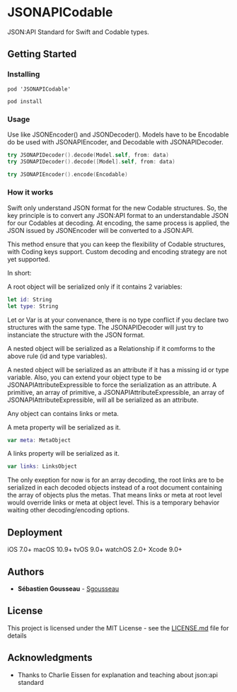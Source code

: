 # JSONAPICodable

JSON:API Standard for Swift and Codable types.

## Getting Started

### Installing

```
pod 'JSONAPICodable'
```

```
pod install
```

### Usage

Use like JSONEncoder() and JSONDecoder(). Models have to be Encodable do be used with JSONAPIEncoder, and Decodable with JSONAPIDecoder.

```swift
try JSONAPIDecoder().decode(Model.self, from: data)
try JSONAPIDecoder().decode([Model].self, from: data)
```

```swift
try JSONAPIEncoder().encode(Encodable)
```

### How it works

Swift only understand JSON format for the new Codable structures. So, the key principle is to convert any JSON:API format to an understandable JSON for our Codables at decoding. At encoding, the same process is applied, the JSON issued by JSONEncoder will be converted to a JSON:API.

This method ensure that you can keep the flexibility of Codable structures, with Coding keys support. Custom decoding and encoding strategy are not yet supported.

In short:

A root object will be serialized only if it contains 2 variables: 
```swift
let id: String
let type: String
```
Let or Var is  at your convenance, there is no type conflict if you declare two structures with the same type. The JSONAPIDecoder will just try to instanciate the structure with the JSON format.

A nested object will be serialized as a Relationship if it comforms to the above rule (id and type variables).

A nested object will be serialized as an attribute if it has a missing id or type variable. Also, you can extend your object type to be JSONAPIAttributeExpressible to force the serialization as an attribute. A primitive, an array of primitive, a JSONAPIAttributeExpressible, an array of JSONAPIAttributeExpressible, will all be serialized as an attribute.

Any object can contains links or meta. 

A meta property will be serialized as it. 
```swift
var meta: MetaObject
```
A links property will be serialized as it. 
```swift
var links: LinksObject
```

The only exeption for now is for an array decoding, the root links are to be serialized in each decoded objects instead of a root document containing the array of objects plus the metas. That means links or meta at root level would override links or meta at object level. This is a temporary behavior waiting other decoding/encoding options.

## Deployment

iOS 7.0+
macOS 10.9+
tvOS 9.0+
watchOS 2.0+
Xcode 9.0+

## Authors

* **Sébastien Gousseau** - [Sgousseau](https://github.com/sgousseau)

## License

This project is licensed under the MIT License - see the [LICENSE.md](https://github.com/sgousseau/JSONAPICodable/blob/master/LICENSE) file for details

## Acknowledgments

* Thanks to Charlie Eissen for explanation and teaching about json:api standard
